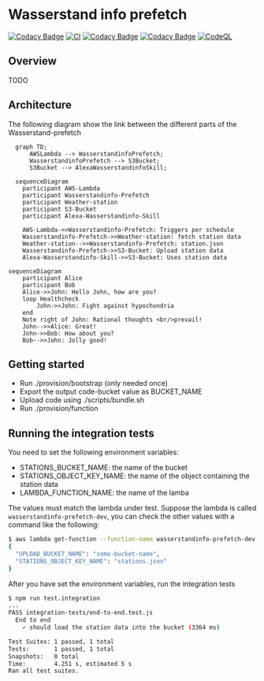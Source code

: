 # Wasserstand info prefetch

[![Codacy Badge](https://app.codacy.com/project/badge/Grade/248b9a679ff243c1acd47f79be823ea1)](https://www.codacy.com/gh/koenighotze/wasserstandinfo-prefetch/dashboard?utm_source=github.com\&utm_medium=referral\&utm_content=koenighotze/wasserstandinfo-prefetch\&utm_campaign=Badge_Grade)
[![CI](https://github.com/koenighotze/wasserstandinfo-prefetch/actions/workflows/ci.yml/badge.svg)](https://github.com/koenighotze/wasserstandinfo-prefetch/actions/workflows/ci.yml)
[![Codacy Badge](https://app.codacy.com/project/badge/Grade/7f1df715383445979b8b6a51e6a9d7a7)](https://www.codacy.com/gh/koenighotze/wasserstandinfo-prefetch/dashboard?utm_source=github.com\&utm_medium=referral\&utm_content=koenighotze/wasserstandinfo-prefetch\&utm_campaign=Badge_Grade)
[![Codacy Badge](https://app.codacy.com/project/badge/Coverage/7f1df715383445979b8b6a51e6a9d7a7)](https://www.codacy.com/gh/koenighotze/wasserstandinfo-prefetch/dashboard?utm_source=github.com\&utm_medium=referral\&utm_content=koenighotze/wasserstandinfo-prefetch\&utm_campaign=Badge_Coverage)
[![CodeQL](https://github.com/koenighotze/wasserstandinfo-prefetch/actions/workflows/codeql-analysis.yml/badge.svg)](https://github.com/koenighotze/wasserstandinfo-prefetch/actions/workflows/codeql-analysis.yml)

## Overview

TODO

## Architecture

The following diagram show the link between the different parts of the Wasserstand-prefetch

```mermaid
  graph TD;
      AWSLambda --> WasserstandinfoPrefetch;
      WasserstandinfoPrefetch --> S3Bucket;
      S3Bucket --> AlexaWasserstandinfoSkill;
```

```mermaid
  sequenceDiagram
    participant AWS-Lambda
    participant Wasserstandinfo-Prefetch
    participant Weather-station
    participant S3-Bucket
    participant Alexa-Wasserstandinfo-Skill

    AWS-Lambda->>Wasserstandinfo-Prefetch: Triggers per schedule
    Wasserstandinfo-Prefetch->>Weather-station: fetch station data
    Weather-station-->>Wasserstandinfo-Prefetch: station.json
    Wasserstandinfo-Prefetch->>S3-Bucket: Upload station data
    Alexa-Wasserstandinfo-Skill->>S3-Bucket: Uses station data
```

```mermaid
sequenceDiagram
    participant Alice
    participant Bob
    Alice->>John: Hello John, how are you?
    loop Healthcheck
        John->>John: Fight against hypochondria
    end
    Note right of John: Rational thoughts <br/>prevail!
    John-->>Alice: Great!
    John->>Bob: How about you?
    Bob-->>John: Jolly good!
```

## Getting started

*   Run ./provision/bootstrap (only needed once)
*   Export the output code-bucket value as BUCKET_NAME
*   Upload code using ./scripts/bundle.sh
*   Run ./provision/function

## Running the integration tests

You need to set the following environment variables:

*   STATIONS_BUCKET_NAME: the name of the bucket
*   STATIONS_OBJECT_KEY_NAME: the name of the object containing the station data
*   LAMBDA_FUNCTION_NAME: the name of the lamba

The values must match the lambda under test. Suppose the lambda is called `wasserstandinfo-prefetch-dev`, you can check the other values with a command like the following:

```bash
$ aws lambda get-function --function-name wasserstandinfo-prefetch-dev | jq '.Configuration.Environment.Variables'
{
  "UPLOAD_BUCKET_NAME": "some-bucket-name",
  "STATIONS_OBJECT_KEY_NAME": "stations.json"
}
```

After you have set the environment variables, run the integration tests

```bash
$ npm run test.integration
...
PASS integration-tests/end-to-end.test.js
  End to end
    ✓ should load the station data into the bucket (3364 ms)

Test Suites: 1 passed, 1 total
Tests:       1 passed, 1 total
Snapshots:   0 total
Time:        4.251 s, estimated 5 s
Ran all test suites.
```
